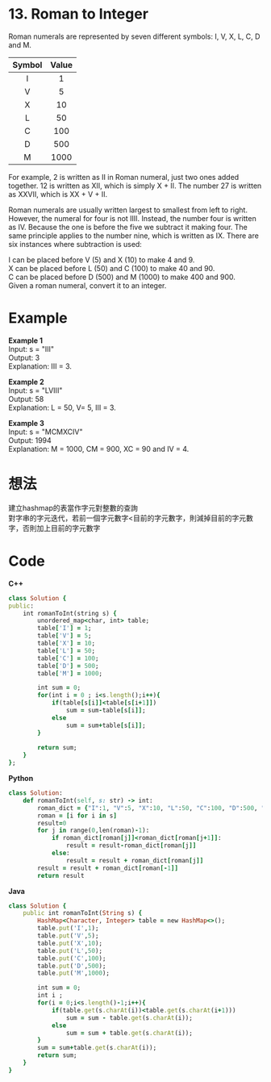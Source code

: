 # 13. Roman to Integer
Roman numerals are represented by seven different symbols: I, V, X, L, C, D and M.  

|  Symbol  |  Value  |
| :------:  | :------: |
|  I  |  1  |    
|  V  |  5  |
|  X  |  10  |  
|  L  |  50  |  
|  C  |  100  | 
|  D  |  500  |
|  M  |  1000  |  

For example, 2 is written as II in Roman numeral, just two ones added together. 12 is written as XII, which is simply X + II. The number 27 is written as XXVII, which is XX + V + II.  

Roman numerals are usually written largest to smallest from left to right. However, the numeral for four is not IIII. Instead, the number four is written as IV. Because the one is before the five we subtract it making four. The same principle applies to the number nine, which is written as IX. There are six instances where subtraction is used:  

I can be placed before V (5) and X (10) to make 4 and 9.   
X can be placed before L (50) and C (100) to make 40 and 90.   
C can be placed before D (500) and M (1000) to make 400 and 900.  
Given a roman numeral, convert it to an integer.  

 
# Example
**Example 1**   
Input: s = "III"  
Output: 3  
Explanation: III = 3.  

**Example 2**  
Input: s = "LVIII"  
Output: 58  
Explanation: L = 50, V= 5, III = 3.  

**Example 3**  
Input: s = "MCMXCIV"  
Output: 1994  
Explanation: M = 1000, CM = 900, XC = 90 and IV = 4.  

# 想法
建立hashmap的表當作字元對整數的查詢  
對字串的字元迭代，若前一個字元數字<目前的字元數字，則減掉目前的字元數字，否則加上目前的字元數字  

# Code
**C++**
```ruby
class Solution {
public:
    int romanToInt(string s) {
        unordered_map<char, int> table;
        table['I'] = 1;
        table['V'] = 5;
        table['X'] = 10;
        table['L'] = 50;
        table['C'] = 100;
        table['D'] = 500;
        table['M'] = 1000;

        int sum = 0;
        for(int i = 0 ; i<s.length();i++){
            if(table[s[i]]<table[s[i+1]])
                sum = sum-table[s[i]];
            else
                sum = sum+table[s[i]];
        }
        
        return sum;
    }
};
```
**Python**
```ruby
class Solution:
    def romanToInt(self, s: str) -> int:
        roman_dict = {"I":1, "V":5, "X":10, "L":50, "C":100, "D":500, "M":1000}
        roman = [i for i in s]
        result=0
        for j in range(0,len(roman)-1):
            if roman_dict[roman[j]]<roman_dict[roman[j+1]]:
                result = result-roman_dict[roman[j]]
            else:
                result = result + roman_dict[roman[j]]
        result = result + roman_dict[roman[-1]]
        return result
```
**Java**
```ruby
class Solution {
    public int romanToInt(String s) {
        HashMap<Character, Integer> table = new HashMap<>();
        table.put('I',1);
        table.put('V',5);
        table.put('X',10);
        table.put('L',50);
        table.put('C',100);
        table.put('D',500);
        table.put('M',1000);

        int sum = 0;
        int i ;
        for(i = 0;i<s.length()-1;i++){
            if(table.get(s.charAt(i))<table.get(s.charAt(i+1)))
                sum = sum - table.get(s.charAt(i));
            else
                sum = sum + table.get(s.charAt(i));
        }
        sum = sum+table.get(s.charAt(i));
        return sum;
    }
}
```
